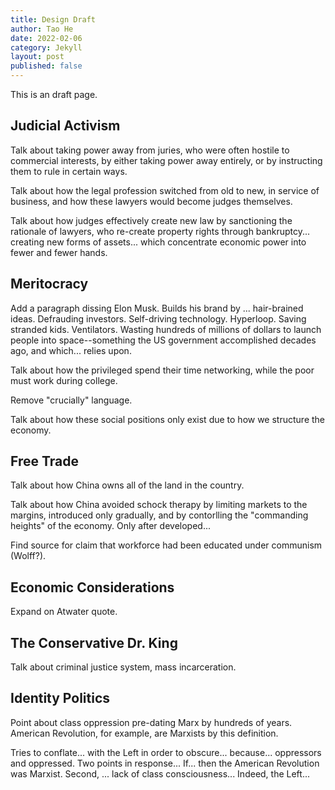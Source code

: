 ```yaml
---
title: Design Draft
author: Tao He
date: 2022-02-06
category: Jekyll
layout: post
published: false
---
```


This is an draft page.

## Judicial Activism

Talk about taking power away from juries, who were often hostile to commercial interests, by either taking power away entirely, or by instructing them to rule in certain ways.

Talk about how the legal profession switched from old to new, in service of business, and how these lawyers would become judges themselves.

Talk about how judges effectively create new law by sanctioning the rationale of lawyers, who re-create property rights through bankruptcy... creating new forms of assets... which concentrate economic power into fewer and fewer hands.

## Meritocracy

Add a paragraph dissing Elon Musk. Builds his brand by ... hair-brained ideas. Defrauding investors. Self-driving technology. Hyperloop. Saving stranded kids. Ventilators. Wasting hundreds of millions of dollars to launch people into space--something the US government accomplished decades ago, and which... relies upon.

Talk about how the privileged spend their time networking, while the poor must work during college.

Remove "crucially" language.

Talk about how these social positions only exist due to how we structure the economy.

## Free Trade

Talk about how China owns all of the land in the country.

Talk about how China avoided schock therapy by limiting markets to the margins, introduced only gradually, and by contorlling the "commanding heights" of the economy. Only after developed...

Find source for claim that workforce had been educated under communism (Wolff?).

## Economic Considerations

Expand on Atwater quote.

## The Conservative Dr. King

Talk about criminal justice system, mass incarceration.

## Identity Politics

Point about class oppression pre-dating Marx by hundreds of years. American Revolution, for example, are Marxists by this definition.

Tries to conflate... with the Left in order to obscure... because... oppressors and oppressed. Two points in response... If... then the American Revolution was Marxist. Second, ... lack of class consciousness... Indeed, the Left...
